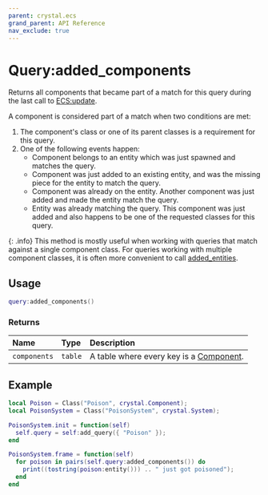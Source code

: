 ```yaml
---
parent: crystal.ecs
grand_parent: API Reference
nav_exclude: true
---
```


# Query:added_components

Returns all components that became part of a match for this query during the last call to [ECS:update](ecs_update).

A component is considered part of a match when two conditions are met:

1. The component's class or one of its parent classes is a requirement for this query.
2. One of the following events happen:
   - Component belongs to an entity which was just spawned and matches the query.
   - Component was just added to an existing entity, and was the missing piece for the entity to match the query.
   - Component was already on the entity. Another component was just added and made the entity match the query.
   - Entity was already matching the query. This component was just added and also happens to be one of the requested classes for this query.

{: .info}
This method is mostly useful when working with queries that match against a single component class. For queries working with multiple component classes, it is often more convenient to call [added_entities](query_added_entities).

## Usage

```lua
query:added_components()
```

### Returns

| Name         | Type    | Description                                          |
| :----------- | :------ | :--------------------------------------------------- |
| `components` | `table` | A table where every key is a [Component](component). |

## Example

```lua
local Poison = Class("Poison", crystal.Component);
local PoisonSystem = Class("PoisonSystem", crystal.System);

PoisonSystem.init = function(self)
  self.query = self:add_query({ "Poison" });
end

PoisonSystem.frame = function(self)
  for poison in pairs(self.query:added_components()) do
    print((tostring(poison:entity())) .. " just got poisoned");
  end
end
```
